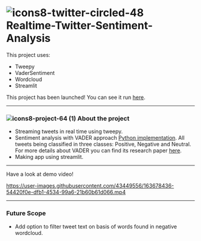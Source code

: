 # ![icons8-twitter-circled-48](https://user-images.githubusercontent.com/43449556/163702929-d019e9bd-55fd-471a-b03e-8ed5d80cdb8d.png) Realtime-Twitter-Sentiment-Analysis

This project uses:
- Tweepy
- VaderSentiment
- Wordcloud
- Streamlit


This project has been launched! You can see it run [here](https://twitter-sentiment-realtime.herokuapp.com/).

---
### ![icons8-project-64 (1)](https://user-images.githubusercontent.com/43449556/163703066-42f593c5-d762-4d0c-8512-92a65a7046cb.png) About the project

- Streaming tweets in real time using tweepy.
- Sentiment analysis with VADER approach [Python implementation](https://github.com/cjhutto/vaderSentiment). All tweets being classified in three classes: Positive, Negative and Neutral. For more details about VADER you can find its research paper [here](https://github.com/nav727/Realtime-Twitter-Sentiment-Analysis/blob/main/VADER%20-A%20Parsimonious%20Rule-based%20Model%20for%20Sentiment%20Analysis%20of%20Social%20Media%20Text.pdf).
- Making app using streamlit.

---
Have a look at demo video!

https://user-images.githubusercontent.com/43449556/163678436-54420f0e-dfb1-4534-99a6-21b60b61d066.mp4

---
### Future Scope

- Add option to filter tweet text on basis of words found in negative wordcloud.

